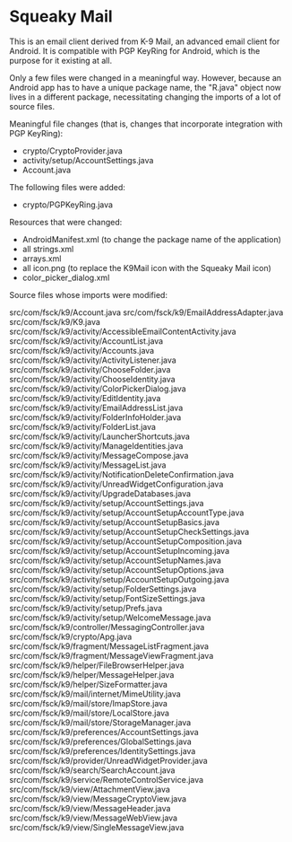 Squeaky Mail
===

This is an email client derived from K-9 Mail, an advanced email client for Android. It is compatible with PGP KeyRing for Android, which is the purpose for it existing at all.

Only a few files were changed in a meaningful way. However, because an Android app has to have a unique package name, the "R.java" object now lives in a different package, necessitating changing the imports of a lot of source files. 



Meaningful file changes (that is, changes that incorporate integration with PGP KeyRing):

- crypto/CryptoProvider.java
- activity/setup/AccountSettings.java
- Account.java

The following files were added:
- crypto/PGPKeyRing.java



Resources that were changed:

- AndroidManifest.xml (to change the package name of the application)
- all strings.xml
- arrays.xml
- all icon.png (to replace the K9Mail icon with the Squeaky Mail icon)
- color_picker_dialog.xml



Source files whose imports were modified:

src/com/fsck/k9/Account.java
src/com/fsck/k9/EmailAddressAdapter.java
src/com/fsck/k9/K9.java
src/com/fsck/k9/activity/AccessibleEmailContentActivity.java
src/com/fsck/k9/activity/AccountList.java
src/com/fsck/k9/activity/Accounts.java
src/com/fsck/k9/activity/ActivityListener.java
src/com/fsck/k9/activity/ChooseFolder.java
src/com/fsck/k9/activity/ChooseIdentity.java
src/com/fsck/k9/activity/ColorPickerDialog.java
src/com/fsck/k9/activity/EditIdentity.java
src/com/fsck/k9/activity/EmailAddressList.java
src/com/fsck/k9/activity/FolderInfoHolder.java
src/com/fsck/k9/activity/FolderList.java
src/com/fsck/k9/activity/LauncherShortcuts.java
src/com/fsck/k9/activity/ManageIdentities.java
src/com/fsck/k9/activity/MessageCompose.java
src/com/fsck/k9/activity/MessageList.java
src/com/fsck/k9/activity/NotificationDeleteConfirmation.java
src/com/fsck/k9/activity/UnreadWidgetConfiguration.java
src/com/fsck/k9/activity/UpgradeDatabases.java
src/com/fsck/k9/activity/setup/AccountSettings.java
src/com/fsck/k9/activity/setup/AccountSetupAccountType.java
src/com/fsck/k9/activity/setup/AccountSetupBasics.java
src/com/fsck/k9/activity/setup/AccountSetupCheckSettings.java
src/com/fsck/k9/activity/setup/AccountSetupComposition.java
src/com/fsck/k9/activity/setup/AccountSetupIncoming.java
src/com/fsck/k9/activity/setup/AccountSetupNames.java
src/com/fsck/k9/activity/setup/AccountSetupOptions.java
src/com/fsck/k9/activity/setup/AccountSetupOutgoing.java
src/com/fsck/k9/activity/setup/FolderSettings.java
src/com/fsck/k9/activity/setup/FontSizeSettings.java
src/com/fsck/k9/activity/setup/Prefs.java
src/com/fsck/k9/activity/setup/WelcomeMessage.java
src/com/fsck/k9/controller/MessagingController.java
src/com/fsck/k9/crypto/Apg.java
src/com/fsck/k9/fragment/MessageListFragment.java
src/com/fsck/k9/fragment/MessageViewFragment.java
src/com/fsck/k9/helper/FileBrowserHelper.java
src/com/fsck/k9/helper/MessageHelper.java
src/com/fsck/k9/helper/SizeFormatter.java
src/com/fsck/k9/mail/internet/MimeUtility.java
src/com/fsck/k9/mail/store/ImapStore.java
src/com/fsck/k9/mail/store/LocalStore.java
src/com/fsck/k9/mail/store/StorageManager.java
src/com/fsck/k9/preferences/AccountSettings.java
src/com/fsck/k9/preferences/GlobalSettings.java
src/com/fsck/k9/preferences/IdentitySettings.java
src/com/fsck/k9/provider/UnreadWidgetProvider.java
src/com/fsck/k9/search/SearchAccount.java
src/com/fsck/k9/service/RemoteControlService.java
src/com/fsck/k9/view/AttachmentView.java
src/com/fsck/k9/view/MessageCryptoView.java
src/com/fsck/k9/view/MessageHeader.java
src/com/fsck/k9/view/MessageWebView.java
src/com/fsck/k9/view/SingleMessageView.java
